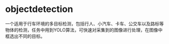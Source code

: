 # objectdetection
一个适用于行车环境的多目标检测，包括行人、小汽车、卡车、公交车以及路标等物体的检测，任务中用到YOLO算法，可快速对采集到的图像进行处理，在图像中框选出不同的目标。
